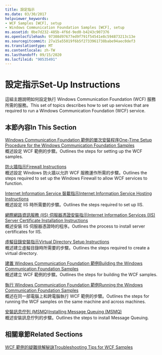 ```yaml
---
title: 設定指示
ms.date: 03/30/2017
helpviewer_keywords:
- WCF Samples [WCF], setup
- Windows Communication Foundation Samples [WCF], setup
ms.assetid: 0be7d232-485b-4f6d-9ed0-b4243c907376
ms.openlocfilehash: 97308d97677ed9f791f54541e8c594873213c13e
ms.sourcegitcommit: 27a15a55019f6b5f2733961738babe94aec0def3
ms.translationtype: MT
ms.contentlocale: zh-TW
ms.lasthandoff: 09/15/2020
ms.locfileid: "90535491"
---
```

# <a name="set-up-instructions"></a><span data-ttu-id="7d7bf-102">設定指示</span><span class="sxs-lookup"><span data-stu-id="7d7bf-102">Set-Up Instructions</span></span>
<span data-ttu-id="7d7bf-103">這組主題說明如何設定執行 Windows Communication Foundation (WCF) 服務所需的服務。</span><span class="sxs-lookup"><span data-stu-id="7d7bf-103">This set of topics describes how to set up services that are required to run a Windows Communication Foundation (WCF) service.</span></span>  
  
## <a name="in-this-section"></a><span data-ttu-id="7d7bf-104">本節內容</span><span class="sxs-lookup"><span data-stu-id="7d7bf-104">In This Section</span></span>  
 [<span data-ttu-id="7d7bf-105">Windows Communication Foundation 範例的單次安裝程序</span><span class="sxs-lookup"><span data-stu-id="7d7bf-105">One-Time Setup Procedure for the Windows Communication Foundation Samples</span></span>](one-time-setup-procedure-for-the-wcf-samples.md)  
 <span data-ttu-id="7d7bf-106">概述設定 WCF 範例的步驟。</span><span class="sxs-lookup"><span data-stu-id="7d7bf-106">Outlines the steps for setting up the WCF samples.</span></span>  
  
 [<span data-ttu-id="7d7bf-107">防火牆指示</span><span class="sxs-lookup"><span data-stu-id="7d7bf-107">Firewall Instructions</span></span>](firewall-instructions.md)  
 <span data-ttu-id="7d7bf-108">概述設定 Windows 防火牆以允許 WCF 服務運作所需的步驟。</span><span class="sxs-lookup"><span data-stu-id="7d7bf-108">Outlines the steps required to set up the Windows Firewall to allow WCF services to function.</span></span>  
  
 [<span data-ttu-id="7d7bf-109">Internet Information Service 裝載指示</span><span class="sxs-lookup"><span data-stu-id="7d7bf-109">Internet Information Service Hosting Instructions</span></span>](internet-information-service-hosting-instructions.md)  
 <span data-ttu-id="7d7bf-110">概述設定 IIS 時所需要的步驟。</span><span class="sxs-lookup"><span data-stu-id="7d7bf-110">Outlines the steps required to set up IIS.</span></span>  
  
 [<span data-ttu-id="7d7bf-111">網際網路資訊服務 (IIS) 伺服器憑證安裝指示</span><span class="sxs-lookup"><span data-stu-id="7d7bf-111">Internet Information Services (IIS) Server Certificate Installation Instructions</span></span>](iis-server-certificate-installation-instructions.md)  
 <span data-ttu-id="7d7bf-112">概述安裝 IIS 伺服器憑證時的程序。</span><span class="sxs-lookup"><span data-stu-id="7d7bf-112">Outlines the process to install server certificates for IIS.</span></span>  
  
 [<span data-ttu-id="7d7bf-113">虛擬目錄安裝指示</span><span class="sxs-lookup"><span data-stu-id="7d7bf-113">Virtual Directory Setup Instructions</span></span>](virtual-directory-setup-instructions.md)  
 <span data-ttu-id="7d7bf-114">概述建立虛擬目錄時所需要的步驟。</span><span class="sxs-lookup"><span data-stu-id="7d7bf-114">Outlines the steps required to create a virtual directory.</span></span>  
  
 [<span data-ttu-id="7d7bf-115">建置 Windows Communication Foundation 範例</span><span class="sxs-lookup"><span data-stu-id="7d7bf-115">Building the Windows Communication Foundation Samples</span></span>](building-the-samples.md)  
 <span data-ttu-id="7d7bf-116">概述建立 WCF 範例的步驟。</span><span class="sxs-lookup"><span data-stu-id="7d7bf-116">Outlines the steps for building the WCF samples.</span></span>  
  
 [<span data-ttu-id="7d7bf-117">執行 Windows Communication Foundation 範例</span><span class="sxs-lookup"><span data-stu-id="7d7bf-117">Running the Windows Communication Foundation Samples</span></span>](running-the-samples.md)  
 <span data-ttu-id="7d7bf-118">概述在同一部電腦上和跨電腦執行 WCF 範例的步驟。</span><span class="sxs-lookup"><span data-stu-id="7d7bf-118">Outlines the steps for running the WCF samples on the same machine and across machines.</span></span>  
  
 [<span data-ttu-id="7d7bf-119">安裝訊息佇列 (MSMQ)</span><span class="sxs-lookup"><span data-stu-id="7d7bf-119">Installing Message Queuing (MSMQ)</span></span>](installing-message-queuing-msmq.md)  
 <span data-ttu-id="7d7bf-120">概述安裝訊息佇列的步驟。</span><span class="sxs-lookup"><span data-stu-id="7d7bf-120">Outlines the steps to install Message Queuing.</span></span>  
  
## <a name="related-sections"></a><span data-ttu-id="7d7bf-121">相關章節</span><span class="sxs-lookup"><span data-stu-id="7d7bf-121">Related Sections</span></span>  
 <span data-ttu-id="7d7bf-122">[WCF 範例的疑難排解秘訣](/previous-versions/dotnet/netframework-3.5/ms751511(v=vs.90))</span><span class="sxs-lookup"><span data-stu-id="7d7bf-122">[Troubleshooting Tips for WCF Samples](/previous-versions/dotnet/netframework-3.5/ms751511(v=vs.90))</span></span>
